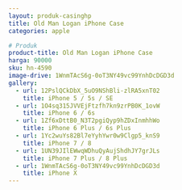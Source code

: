 ```yaml
---
layout: produk-casinghp
title: Old Man Logan iPhone Case
categories: apple

# Produk
product-title: Old Man Logan iPhone Case
harga: 90000
sku: hn-4590
image-drive: 1WnmTAcS6g-0oT3NY49vc99YnhDcDGD3d
gallery:
  - url: 12PslQCkDbX_5uO9NShBli-zlRA5xnT02
    title: iPhone 5 / 5s / SE
  - url: 1O4sq315JVVEjFtzfh7kn9zrPB0K_1ovW
    title: iPhone 6 / 6s
  - url: 1Zf6xDttB0_N3T2pgiQyp9hZDxInmhhWo
    title: iPhone 6 Plus / 6s Plus
  - url: 1Yc2wuYs82Bl7eYyhYwr0w9Clgp5_knS9
    title: iPhone 7 / 8
  - url: 1UN39JIlEWwqWDhuQyAujShdhJY7grJLs
    title: iPhone 7 Plus / 8 Plus
  - url: 1WnmTAcS6g-0oT3NY49vc99YnhDcDGD3d
    title: iPhone X
---
```

